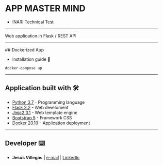 # APP MASTER MIND
* INARI Technical Test

---------------
Web application in Flask / REST API

---------------

## Dockerized App 
* Installation guide 🔧
```
docker-compose up
```
---------------

## Application built with 🛠️

* [Python 3.7](https://www.python.org/) - Programming language
* [Flask 2.2](https://flask.palletsprojects.com/en/1.1.x/) - Web develoment
* [Jinja2 3.1](https://jinja.palletsprojects.com/en/2.11.x/) - Web template engine
* [Bootstrap 5](https://getbootstrap.com/) - Framework CSS
* [Docker 20.10](https://www.docker.com/) - Application deployment

---------------
## Developer ⌨️

* **Jesús Villegas** | [e-mail](jvncode@gmail.com)  |  [LinkedIn](https://www.linkedin.com/in/jes%C3%BAs-villegas-609b71198)


